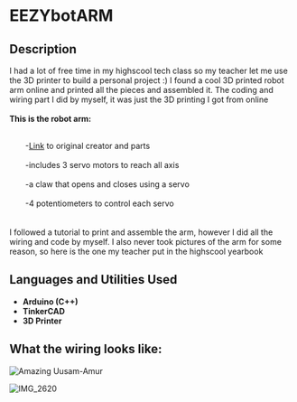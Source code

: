 <h1>EEZYbotARM</h1>

<h2>Description</h2>
I had a lot of free time in my highscool tech class so my teacher let me use the 3D printer to build a personal project :) I found a cool 3D printed robot arm online and printed all the pieces and assembled it. The coding and wiring part I did by myself, it was just the 3D printing I got from online<br />
<br />
<b>This is the robot arm:</b><br /><br />

  &emsp;&emsp;-[Link](https://www.thingiverse.com/thing:1015238) to original creator and parts<br /><br />
  &emsp;&emsp;-includes 3 servo motors to reach all axis<br /><br />
  &emsp;&emsp;-a claw that opens and closes using a servo<br /><br />
  &emsp;&emsp;-4 potentiometers to control each servo<br /><br />
<br />
I followed a tutorial to print and assemble the arm, however I did all the wiring and code by myself. I also never took pictures of the arm for some reason, so here is the one my teacher put in the highscool yearbook<br />

<h2>Languages and Utilities Used</h2>

- <b>Arduino (C++)</b> 
- <b>TinkerCAD</b>
- <b>3D Printer</b>

<h2>What the wiring looks like:</h2>

![Amazing Uusam-Amur](https://github.com/ManavToor/EEZYbotARM/assets/68403400/902f55b4-aef5-4b53-971c-2a2f11f0c0f3)

![IMG_2620](https://github.com/ManavToor/EEZYbotARM/assets/68403400/ab2ab6dd-a4ef-40fe-8b33-069486d80497)



<!--
 ```diff
- text in red
+ text in green
! text in orange
# text in gray
@@ text in purple (and bold)@@
```
--!>
